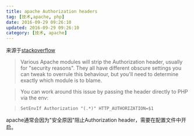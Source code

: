 ```yaml
---
title: apache Authorization headers
tag: [技术,apache, php]
date: 2016-09-29 09:26:10
updated: 2016-09-29 09:26:10
category: [技术, apache]
---
```

来源于[stackoverflow](http://stackoverflow.com/questions/17018586/apache-2-4-php-fpm-and-authorization-headers)
<!-- more -->
> Various Apache modules will strip the Authorization header, usually for "security reasons". They all have different obscure settings you can tweak to overrule this behaviour, but you'll need to determine exactly which module is to blame.
  
>  You can work around this issue by passing the header directly to PHP via the env:
  
>  `SetEnvIf Authorization "(.*)" HTTP_AUTHORIZATION=$1`

apache通常会因为"安全原因"阻止Authorization header，需要在配置文件中开启。
